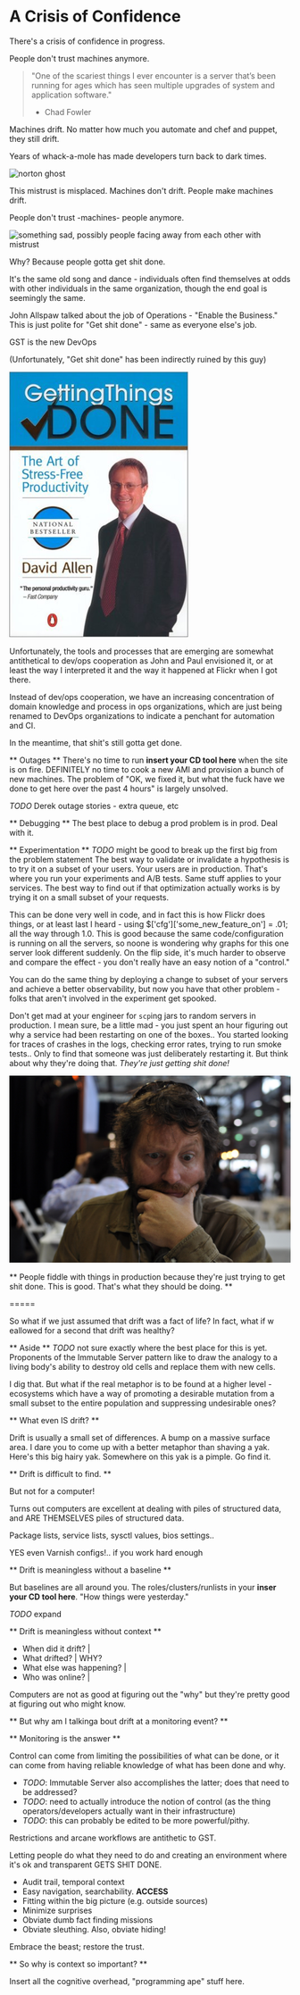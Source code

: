 # A Crisis of Confidence

There's a crisis of confidence in progress.

People don't trust machines anymore.

> "One of the scariest things I ever encounter is a server that’s been running
> for ages which has seen multiple upgrades of system and application software."
> - Chad Fowler

Machines drift. No matter how much you automate and chef and puppet, they still
drift.

Years of whack-a-mole has made developers turn back to dark times.

![norton ghost]()

This mistrust is misplaced. Machines don't drift. People make machines drift.

People don't trust -machines- people anymore.

![something sad, possibly people facing away from each other with mistrust]()

Why? Because people gotta get shit done.

It's the same old song and dance - individuals often find themselves at odds
with other individuals in the same organization, though the end goal is
seemingly the same.

John Allspaw talked about the job of Operations - "Enable the Business." This is
just polite for "Get shit done" - same as everyone else's job.

GST is the new DevOps

(Unfortunately, "Get shit done" has been indirectly ruined by this guy)

![get things done](thingsdone.jpg)

Unfortunately, the tools and processes that are emerging are somewhat
antithetical to dev/ops cooperation as John and Paul envisioned it, or at least
the way I interpreted it and the way it happened at Flickr when I got there.

Instead of dev/ops cooperation, we have an increasing concentration of domain
knowledge and process in ops organizations, which are just being renamed to
DevOps organizations to indicate a penchant for automation and CI.

In the meantime, that shit's still gotta get done.

** Outages ** There's no time to run __insert your CD tool here__  when the site
is on fire. DEFINITELY no time to cook a new AMI and provision a bunch of new
machines. The problem of "OK, we fixed it, but what the fuck have we done to get
here over the past 4 hours" is largely unsolved.

_TODO_ Derek outage stories - extra queue, etc

** Debugging ** The best place to debug a prod problem is in prod. Deal with it.

** Experimentation ** 
_TODO_ might be good to break up the first big from the problem statement
The best way to validate or invalidate a hypothesis is to
try it on a subset of your users. Your users are in production. That's where you
run your experiments and A/B tests. Same stuff applies to your services. The
best way to find out if that optimization actually works is by trying it on a
small subset of your requests.

This can be done very well in code, and in fact this is how Flickr does things,
or at least last I heard - using $['cfg']['some_new_feature_on'] = .01; all the
way through 1.0. This is good because the same code/configuration is running on
all the servers, so noone is wondering why graphs for this one server look
different suddenly. On the flip side, it's much harder to observe and compare
the effect - you don't really have an easy notion of a "control."

You can do the same thing by deploying a change to subset of your servers and
achieve a better observability, but now you have that other problem - folks that
aren't involved in the experiment get spooked.

Don't get mad at your engineer for `scp`ing jars to random servers in
production. I mean sure, be a little mad - you just spent an hour figuring out
why a service had been restarting on one of the boxes.. You started looking for
traces of crashes in the logs, checking error rates, trying to run smoke tests..
Only to find that someone was just deliberately restarting it. But think about
why they're doing that. *They're just getting shit done!*

![lloyd](lloyd.jpg)

** People fiddle with things in production because they're just trying to get
shit done. This is good. That's what they should be doing. **

=====

So what if we just assumed that drift was a fact of life? In fact, what if w
eallowed for a second that drift was healthy?

** Aside ** _TODO_ not sure exactly where the best place for this is yet.
Proponents of the Immutable Server pattern like to draw the analogy to a living
body's ability to destroy old cells and replace them with new cells.

I dig that. But what if the real metaphor is to be found at a higher level -
ecosystems which have a way of promoting a desirable mutation from a small
subset to the entire population and suppressing undesirable ones?

** What even IS drift? **

Drift is usually a small set of differences. A bump on a massive surface area.
I dare you to come up with a better metaphor than shaving a yak. Here's this big
hairy yak. Somewhere on this yak is a pimple. Go find it.

** Drift is difficult to find. **

But not for a computer!

Turns out computers are excellent at dealing with piles of structured
data, and ARE THEMSELVES piles of structured data.

Package lists, service lists, sysctl values, bios settings..

YES even Varnish configs!.. if you work hard enough


** Drift is meaningless without a baseline **

But baselines are all around you. The roles/clusters/runlists in your __inser
your CD tool here__. "How things were yesterday."

_TODO_ expand

** Drift is meaningless without context **

* When did it drift?            |
* What drifted?                 | WHY?
* What else was happening?      |
* Who was online?               |

Computers are not as good at figuring out the "why" but they're pretty good at
figuring out who might know.

** But why am I talkinga bout drift at a monitoring event? **

** Monitoring is the answer **

Control can come from limiting the possibilities of what can be done, or it can
come from having reliable knowledge of what has been done and why.

* _TODO_: Immutable Server also accomplishes the latter; does that need to be
addressed?
* _TODO_: need to actually introduce the notion of control (as the thing
operators/developers actually want in their infrastructure)
* _TODO_: this can probably be edited to be more powerful/pithy.

Restrictions and arcane workflows are antithetic to GST. 

Letting people do what they need to do and creating an environment where it's ok
and transparent GETS SHIT DONE.

* Audit trail, temporal context
* Easy navigation, searchability. **ACCESS**
* Fitting within the big picture (e.g. outside sources)
* Minimize surprises
* Obviate dumb fact finding missions
* Obviate sleuthing. Also, obviate hiding!

Embrace the beast; restore the trust.

** So why is context so important? **

Insert all the cognitive overhead, "programming ape" stuff here.
